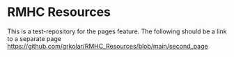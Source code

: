 # RMHC Resources
This is a test-repository for the pages feature.
The following should be a link to a separate page
https://github.com/grkolar/RMHC_Resources/blob/main/second_page

